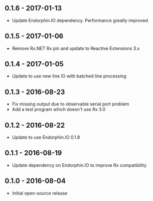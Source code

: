 ## 0.1.6 - 2017-01-13
- Update Endorphin.IO dependency. Performance greatly improved

## 0.1.5 - 2017-01-06
- Remove Rx.NET Rx  pin and update to Reactive Extensions 3.x

## 0.1.4 - 2017-01-05
- Update to use new line IO with batched line processing

## 0.1.3 - 2016-08-23
- Fix missing output due to observable serial port problem
- Add a test program which doesn't use Rx 3.0

## 0.1.2 - 2016-08-22
- Update to use Endorphin.IO 0.1.8

## 0.1.1 - 2016-08-19
- Update dependency on Endorphin.IO to improve Rx compatibility

## 0.1.0 - 2016-08-04
- Initial open-source release
